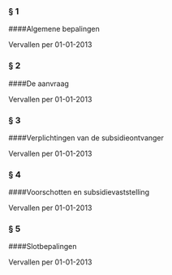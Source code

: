 <meta http-equiv='Content-Type' content='text/html; charset=utf-8' />

### §  1  

####Algemene bepalingen

Vervallen per 01-01-2013 

### §  2  

####De aanvraag

Vervallen per 01-01-2013 

### §  3  

####Verplichtingen van de subsidieontvanger

Vervallen per 01-01-2013 

### §  4  

####Voorschotten en subsidievaststelling

Vervallen per 01-01-2013 

### §  5  

####Slotbepalingen

Vervallen per 01-01-2013 

